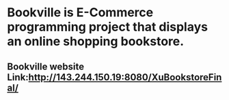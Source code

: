 # Bookville is E-Commerce programming project that displays an online shopping bookstore. 
## Bookville website Link:http://143.244.150.19:8080/XuBookstoreFinal/
